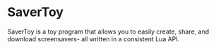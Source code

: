 # SaverToy
SaverToy is a toy program that allows you to easily create, share, and download screensavers- all written in a consistent Lua API.
